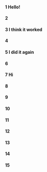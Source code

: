 #### 1 Hello!
#### 2
#### 3 I think it worked
#### 4
#### 5 I did it again 
#### 6
#### 7 Hi
#### 8
#### 9
#### 10
#### 11
#### 12
#### 13
#### 14
#### 15

